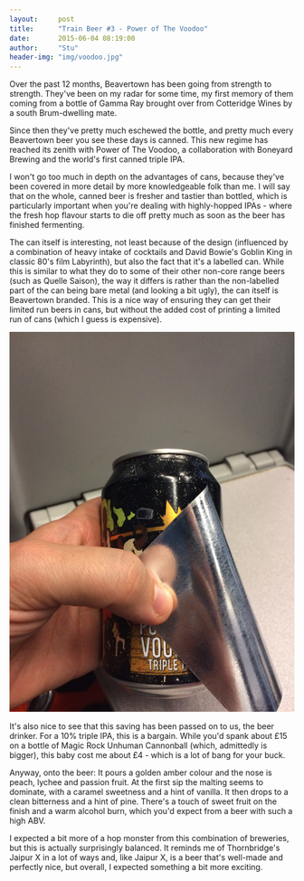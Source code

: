 ```yaml
---
layout:     post
title:      "Train Beer #3 - Power of The Voodoo"
date:       2015-06-04 08:19:00
author:     "Stu"
header-img: "img/voodoo.jpg"
---
```


Over the past 12 months, Beavertown has been going from strength to strength. They've been on my radar for some time, my first memory of them coming from a bottle of Gamma Ray brought over from Cotteridge Wines by a south Brum-dwelling mate.

Since then they've pretty much eschewed the bottle, and pretty much every Beavertown beer you see these days is canned. This new regime has reached its zenith with Power of The Voodoo, a collaboration with Boneyard Brewing and the world's first canned triple IPA.

I won't go too much in depth on the advantages of cans, because they've been covered in more detail by more knowledgeable folk than me. I will say that on the whole, canned beer is fresher and tastier than bottled, which is particularly important when you're dealing with highly-hopped IPAs - where the fresh hop flavour starts to die off pretty much as soon as the beer has finished fermenting.

The can itself is interesting, not least because of the design (influenced by a combination of heavy intake of cocktails and David Bowie's Goblin King in classic 80's film Labyrinth), but also the fact that it's a labelled can. While this is similar to what they do to some of their other non-core range beers (such as Quelle Saison), the way it differs is rather than the non-labelled part of the can being bare metal (and looking a bit ugly), the can itself is Beavertown branded. This is a nice way of ensuring they can get their limited run beers in cans, but without the added cost of printing a limited run of cans (which I guess is expensive).

![Power of the Voodoo Can label - peeled back](/img/voodoocan.jpg)

It's also nice to see that this saving has been passed on to us, the beer drinker. For a 10% triple IPA, this is a bargain. While you'd spank about £15 on a bottle of Magic Rock Unhuman Cannonball (which, admittedly is bigger), this baby cost me about £4 - which is a lot of bang for your buck.

Anyway, onto the beer: It pours a golden amber colour and the nose is peach, lychee and passion fruit. At the first sip the malting seems to dominate, with a caramel sweetness and a hint of vanilla. It then drops to a clean bitterness and a hint of pine. There's a touch of sweet fruit on the finish and a warm alcohol burn, which you'd expect from a beer with such a high ABV.

I expected a bit more of a hop monster from this combination of breweries, but this is actually surprisingly balanced. It reminds me of Thornbridge's Jaipur X in a lot of ways and, like Jaipur X, is a beer that's well-made and perfectly nice, but overall, I expected something a bit more exciting.
